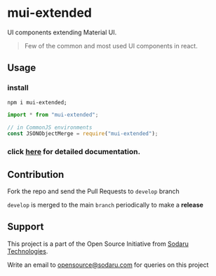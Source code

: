 # mui-extended

UI components extending Material UI.

> Few of the common and most used UI components in react.

## Usage

### install

```shell
npm i mui-extended;
```

```typescript
import * from "mui-extended";

// in CommonJS environments
const JSONObjectMerge = require("mui-extended");
```

### click [here](https://sodaru.github.io/mui-extended/) for detailed documentation.

## Contribution

Fork the repo and send the Pull Requests to `develop` branch

`develop` is merged to the main `branch` periodically to make a **release**

## Support

This project is a part of the Open Source Initiative from [Sodaru Technologies](https://sodaru.com).

Write an email to opensource@sodaru.com for queries on this project
